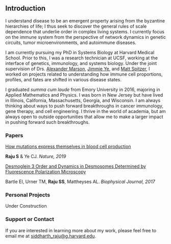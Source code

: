 ## Introduction

I understand disease to be an emergent property arising from the byzantine hierarchies of life; I thus seek to discover the general rules of scale dependence that underlie order in complex living systems. I currently focus on the immune system from the perspective of network dynamics in genetic circuits, tumor microenvironments, and autoimmune diseases. 

I am currently pursuing my PhD in Systems Biology at Harvard Medical School. Prior to this, I was a research technician at UCSF, working at the interface of genetics, immunology, and systems biology. Under the joint supervision of Drs. [Alexander Marson](https://marsonlab.ucsf.edu/), [Jimmie Ye](https://bms.ucsf.edu/people/jimmie-ye-phd), and [Matt Spitzer](https://spitzerlab.ucsf.edu/home), I worked on projects related to understanding how immune cell proportions, profiles, and fates are shifted in various disease states. 

I graduated *summa cum laude* from Emory University in 2016, majoring in Applied Mathematics and Physics. I was born in New Jersey but have lived in Illinois, California, Massachusetts, Georgia, and Wisconsin. I am always thinking about ways to push forward breakthroughs in cancer immunology, gene therapy, and cell engineering. I thrive in the world of academia, but am always open to outside opportunities that allow me to make a larger impact in pushing forward such breakthroughs.

### Papers
[How mutations express themselves in blood cell production](https://www.nature.com/articles/d41586-019-02028-2)

**Raju S** & Ye CJ. *Nature, 2019*

[Desmoglein 3 Order and Dynamics in Desmosomes Determined by Fluorescence Polarization Microscopy](https://www.ncbi.nlm.nih.gov/pubmed/29212005)

Bartle EI, Urner TM, **Raju SS**, Mattheyses AL. *Biophysical Journal, 2017*

### Personal Projects
Under Construction

### Support or Contact

If you are interested in learning more about my work, please feel free to email me at siddharth_raju@g.harvard.edu. 
